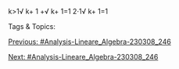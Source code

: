 k>1√
k+ 1 +√
k+ 1=1
2·1√
k+ 1=1

   Tags & Topics:
   

[Previous: #Analysis-Lineare_Algebra-230308_246](Analysis-Lineare_Algebra-230308_246.md)

[Next: #Analysis-Lineare_Algebra-230308_246](Analysis-Lineare_Algebra-230308_246.md)